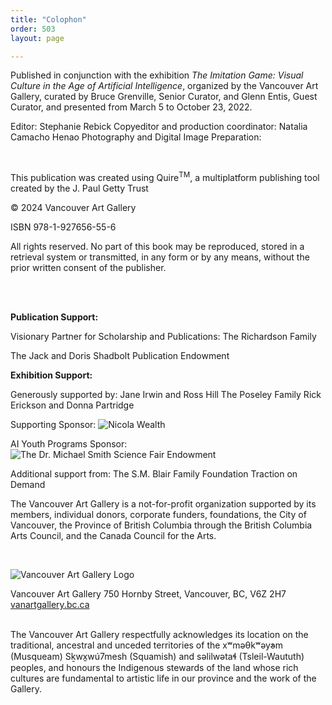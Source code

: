 ```yaml
---
title: "Colophon"
order: 503
layout: page

---
```


Published in conjunction with the exhibition *The Imitation Game: Visual Culture in the Age of Artificial Intelligence*, organized by the Vancouver Art Gallery, curated by Bruce Grenville, Senior Curator, and Glenn Entis, Guest Curator, and presented from March 5 to October 23, 2022.
<br/>

Editor: Stephanie Rebick
Copyeditor and production coordinator: Natalia Camacho Henao 
Photography and Digital Image Preparation: 

<br/>


This publication was created using Quire<sup>TM</sup>, a multiplatform publishing tool created by the J. Paul Getty Trust

© 2024 Vancouver Art Gallery

ISBN 978-1-927656-55-6

All rights reserved. No part of this book may be reproduced, stored in a retrieval system or transmitted, in any form or by any means, without the prior written consent of the publisher.


<br/>
<br/>

**Publication Support:**

Visionary Partner for Scholarship and Publications:
The Richardson Family

The Jack and Doris Shadbolt Publication Endowment

**Exhibition Support:**

Generously supported by:
Jane Irwin and Ross Hill
The Poseley Family
Rick Erickson and Donna Partridge

Supporting Sponsor:
![Nicola Wealth](/_assets/images/nicola.jpg)

AI Youth Programs Sponsor:
![The Dr. Michael Smith Science Fair Endowment](/_assets/images/msse-logo.jpg)

Additional support from:
The S.M. Blair Family Foundation
Traction on Demand


The Vancouver Art Gallery is a not-for-profit organization supported by its members, individual donors, corporate funders, foundations, the City of Vancouver, the Province of British Columbia through the British Columbia Arts Council, and the Canada Council for the Arts.

<br/>

![Vancouver Art Gallery Logo](/_assets/images/VAGlogoBLACK.jpg)

Vancouver Art Gallery
750 Hornby Street, Vancouver, BC, V6Z 2H7
[vanartgallery.bc.ca](https://www.vanartgallery.bc.ca)

<br/>
The Vancouver Art Gallery respectfully acknowledges its location on the traditional, ancestral and unceded territories of the xʷməθkʷəy̓əm (Musqueam) Sḵwx̱wú7mesh (Squamish) and səlilwətaɬ (Tsleil-Waututh) peoples, and honours the Indigenous stewards of the land whose rich cultures are fundamental to artistic life in our province and the work of the Gallery.
